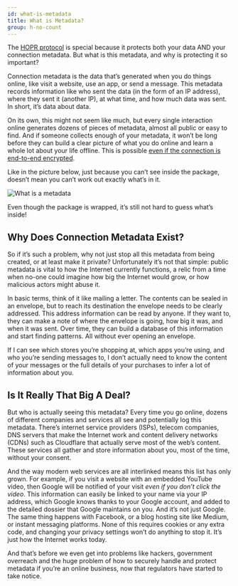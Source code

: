 ```yaml
---
id: what-is-metadata
title: What is Metadata?
group: h-no-count
---
```


The [HOPR protocol](https://hoprnet.org) is special because it protects both your data AND your connection metadata. But what is this metadata, and why is protecting it so important?

Connection metadata is the data that’s generated when you do things online, like visit a website, use an app, or send a message. This metadata records information like who sent the data (in the form of an IP address), where they sent it (another IP), at what time, and how much data was sent. In short, it’s data about data.

On its own, this might not seem like much, but every single interaction online generates dozens of pieces of metadata, almost all public or easy to find. And if someone collects enough of your metadata, it won’t be long before they can build a clear picture of what you do online and learn a whole lot about your life offline. This is possible [even if the connection is end-to-end encrypted](https://arxiv.org/abs/2010.10294).

Like in the picture below, just because you can’t see inside the package, doesn’t mean you can’t work out exactly what’s in it.

![What is a metadata](/img/core/what_is_metadata.png)

Even though the package is wrapped, it’s still not hard to guess what’s inside!

## Why Does Connection Metadata Exist?

So if it’s such a problem, why not just stop all this metadata from being created, or at least make it private? Unfortunately it’s not that simple: public metadata is vital to how the Internet currently functions, a relic from a time when no-one could imagine how big the Internet would grow, or how malicious actors might abuse it.

In basic terms, think of it like mailing a letter. The contents can be sealed in an envelope, but to reach its destination the envelope needs to be clearly addressed. This address information can be read by anyone. If they want to, they can make a note of where the envelope is going, how big it was, and when it was sent. Over time, they can build a database of this information and start finding patterns. All without ever opening an envelope.

If I can see which stores you’re shopping at, which apps you’re using, and who you’re sending messages to, I don’t actually need to know the content of your messages or the full details of your purchases to infer a lot of information about you.

## Is It Really That Big A Deal?

But who is actually seeing this metadata? Every time you go online, dozens of different companies and services all see and potentially log this metadata. There’s internet service providers (ISPs), telecom companies, DNS servers that make the Internet work and content delivery networks (CDNs) such as Cloudflare that actually serve most of the web’s content. These services all gather and store information about you, most of the time, without your consent.

And the way modern web services are all interlinked means this list has only grown. For example, if you visit a website with an embedded YouTube video, then Google will be notified of your visit _even if you don’t click the video_. This information can easily be linked to your name via your IP address, which Google knows thanks to your Google account, and added to the detailed dossier that Google maintains on you. And it’s not just Google. The same thing happens with Facebook, or a blog hosting site like Medium, or instant messaging platforms. None of this requires cookies or any extra code, and changing your privacy settings won’t do anything to stop it. It’s just how the Internet works today.

And that’s before we even get into problems like hackers, government overreach and the huge problem of how to securely handle and protect metadata if you’re an online business, now that regulators have started to take notice.

